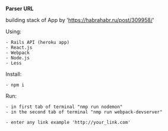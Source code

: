 **Parser URL**

building stack of App by 'https://habrahabr.ru/post/309958/'

Using: 

    - Rails API (heroku app)
    - React.js
    - Webpack
    - Node.js
    - Less
    
Install:

    - npm i
    
Run:
    
    - in first tab of terminal "nmp run nodemon"
    - in the second tab of terminal "nmp run webpack-devserver"
    
    - enter any link example 'http://your_link.com'